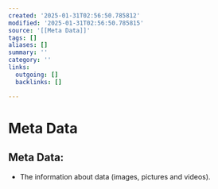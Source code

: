 ```yaml
---
created: '2025-01-31T02:56:50.785812'
modified: '2025-01-31T02:56:50.785815'
source: '[[Meta Data]]'
tags: []
aliases: []
summary: ''
category: ''
links:
  outgoing: []
  backlinks: []

---
```


# Meta Data

## Meta Data:
- The information about data (images, pictures and videos).